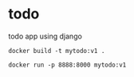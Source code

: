 # todo
todo app using django

``` 
docker build -t mytodo:v1 . 
```

```
docker run -p 8888:8000 mytodo:v1
```
